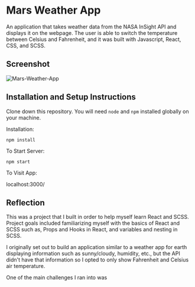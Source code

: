 # Mars Weather App

An application that takes weather data from the NASA InSight API and displays it on the webpage. The user is able to switch the temperature between Celsius and Fahrenheit, and it was built with Javascript, React, CSS, and SCSS.

## Screenshot

  ![Mars-Weather-App](https://user-images.githubusercontent.com/97766663/195713981-77a3211a-d181-46c2-9843-ad35c73b1ece.png)

## Installation and Setup Instructions

Clone down this repository. You will need `node` and `npm` installed globally on your machine.

Installation:

`npm install`

To Start Server:

`npm start`

To Visit App:

localhost:3000/

## Reflection

This was a project that I built in order to help myself learn React and SCSS. Project goals included familiarizing myself with the basics of React and SCSS such as, Props and Hooks in React, and variables and nesting in SCSS. 

I originally set out to build an application similar to a weather app for earth displaying information such as sunny/cloudy, humidity, etc., but the API didn't have that information so I opted to only show Fahrenheit and Celsius air temperature. 

One of the main challenges I ran into was 
